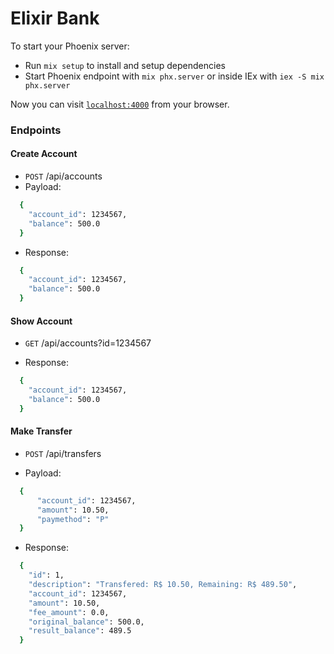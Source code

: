 # Elixir Bank

To start your Phoenix server:

  * Run `mix setup` to install and setup dependencies
  * Start Phoenix endpoint with `mix phx.server` or inside IEx with `iex -S mix phx.server`

Now you can visit [`localhost:4000`](http://localhost:4000) from your browser.

### Endpoints

  #### Create Account

  * `POST` /api/accounts
  * Payload:

  ```bash
    {
      "account_id": 1234567,
      "balance": 500.0
    }
  ```

  * Response:

  ```bash
    {
      "account_id": 1234567,
      "balance": 500.0
    }
  ```

  #### Show Account

  * `GET` /api/accounts?id=1234567

  * Response:

  ```bash
    {
      "account_id": 1234567,
      "balance": 500.0
    }
  ```

  #### Make Transfer

  * `POST` /api/transfers

  * Payload:

  ```bash
    {
        "account_id": 1234567,
        "amount": 10.50,
        "paymethod": "P"
    }
  ```

  * Response:

  ```bash
    {
      "id": 1,
      "description": "Transfered: R$ 10.50, Remaining: R$ 489.50",
      "account_id": 1234567,
      "amount": 10.50,
      "fee_amount": 0.0,
      "original_balance": 500.0,
      "result_balance": 489.5
    }
  ```
